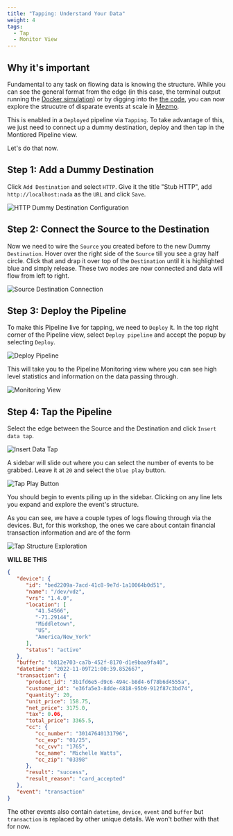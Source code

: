 ```yaml
---
title: "Tapping: Understand Your Data"
weight: 4
tags:
  - Tap
  - Monitor View
---
```


## Why it's important

Fundamental to any task on flowing data is knowing the structure.  While you can see the general format from the edge (in this case, the terminal output running the [Docker simulation](/mezmo-workshops/transaction-to-s3/docs/run-simulation/#step-3-run-it)) or by digging into the [the code](https://github.com/logdna/financialTransactionDeviceSim),  you can now explore the strucutre of disparate events at scale in [Mezmo](https://mezmo.com).

This is enabled in a `Deployed` pipeline via `Tapping`.  To take advantage of this, we just need to connect up a dummy destination, deploy and then tap in the Montiored Pipeline view.

Let's do that now.

## Step 1: Add a Dummy Destination

Click `Add Destination` and select `HTTP`.  Give it the title "Stub HTTP", add `http://localhost:nada` as the `URL` and click `Save`.

![HTTP Dummy Destination Configuration](../../images/understand-data_http-dest-config.gif)

## Step 2: Connect the Source to the Destination

Now we need to wire the `Source` you created before to the new Dummy `Destination`.  Hover over the right side of the `Source` till you see a gray half circle.  Click that and drap it over top of the `Destination` until it is highlighted blue and simply release.  These two nodes are now connected and data will flow from left to right.

![Source Destination Connection](../../images/understand-data_source-destination-connect.gif)

## Step 3: Deploy the Pipeline

To make this Pipeline live for tapping, we need to `Deploy` it.  In the top right corner of the Pipeline view, select `Deploy pipeline` and accept the popup by selecting `Deploy`.

![Deploy Pipeline](../../images/understand-data_deploy-pipeline.gif)

This will take you to the Pipeline Monitoring view where you can see high level statistics and information on the data passing through.

![Monitoring View](../../images/understand-data_monitoring-view.gif)

## Step 4: Tap the Pipeline

Select the edge between the Source and the Destination and click `Insert data tap`.

![Insert Data Tap](../../images/understand-data_insert-data-tap.gif)

A sidebar will slide out where you can select the number of events to be grabbed.  Leave it at `20` and select the `blue play` button.

![Tap Play Button](../../images/understand-data_tap-play-button.gif)

You should begin to events piling up in the sidebar.  Clicking on any line lets you expand and explore the event's structure.

As you can see, we have a couple types of logs flowing through via the devices.  But, for this workshop, the ones we care about contain financial transaction information and are of the form

![Tap Structure Exploration](../../images/understand-data_tap-structure-exploration.gif)


**WILL BE THIS**

```json
{
   "device": {
      "id": "bed2209a-7acd-41c8-9e7d-1a10064b0d51",
      "name": "/dev/vdz",
      "vrs": "1.4.0",
      "location": [
         "41.54566",
         "-71.29144",
         "Middletown",
         "US",
         "America/New_York"
      ],
      "status": "active"
   },
   "buffer": "b812e703-ca7b-452f-8170-d1e9baa9fa40",
   "datetime": "2022-11-09T21:00:39.852667",
   "transaction": {
      "product_id": "3b1fd6e5-d9c6-494c-b8d4-6f78b6d4555a",
      "customer_id": "e36fa5e3-8dde-4818-95b9-912f87c3bd74",
      "quantity": 20,
      "unit_price": 158.75,
      "net_price": 3175.0,
      "tax": 0.06,
      "total_price": 3365.5,
      "cc": {
         "cc_number": "30147640131796",
         "cc_exp": "01/25",
         "cc_cvv": "1765",
         "cc_name": "Michelle Watts",
         "cc_zip": "03398"
      },
      "result": "success",
      "result_reason": "card_accepted"
   },
   "event": "transaction"
}
```

The other events also contain `datetime`, `device`, `event` and `buffer` but `transaction` is replaced by other unique details.  We won't bother with that for now.